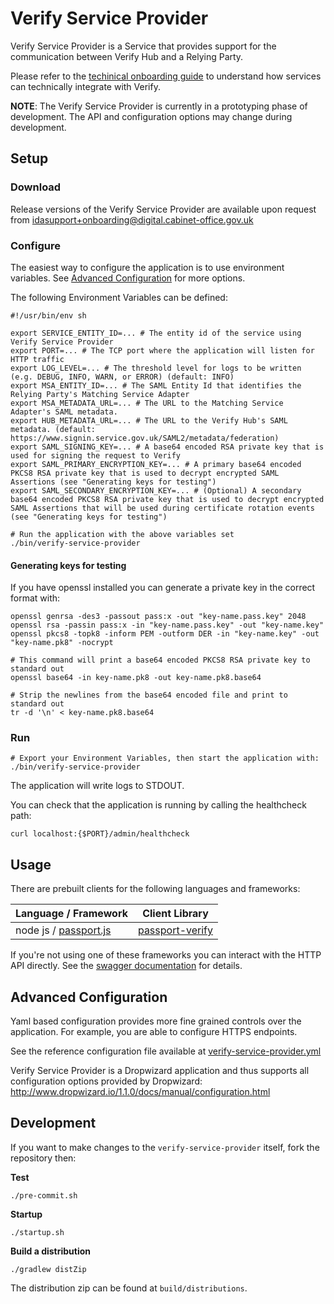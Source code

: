 Verify Service Provider
=======================

Verify Service Provider is a Service that provides support for the communication
between Verify Hub and a Relying Party.

Please refer to the [techinical onboarding guide](https://alphagov.github.io/rp-onboarding-tech-docs/) to understand how services can technically integrate with Verify.

__NOTE__: The Verify Service Provider is currently in a prototyping phase of development. The API and configuration options
may change during development.


Setup
-----

### Download

Release versions of the Verify Service Provider are available upon request from idasupport+onboarding@digital.cabinet-office.gov.uk

### Configure

The easiest way to configure the application is to use environment variables.
See [Advanced Configuration](#advanced-configuration) for more options.

The following Environment Variables can be defined:

```
#!/usr/bin/env sh

export SERVICE_ENTITY_ID=... # The entity id of the service using Verify Service Provider
export PORT=... # The TCP port where the application will listen for HTTP traffic
export LOG_LEVEL=... # The threshold level for logs to be written (e.g. DEBUG, INFO, WARN, or ERROR) (default: INFO)
export MSA_ENTITY_ID=... # The SAML Entity Id that identifies the Relying Party's Matching Service Adapter
export MSA_METADATA_URL=... # The URL to the Matching Service Adapter's SAML metadata.
export HUB_METADATA_URL=... # The URL to the Verify Hub's SAML metadata. (default: https://www.signin.service.gov.uk/SAML2/metadata/federation)
export SAML_SIGNING_KEY=... # A base64 encoded RSA private key that is used for signing the request to Verify
export SAML_PRIMARY_ENCRYPTION_KEY=... # A primary base64 encoded PKCS8 RSA private key that is used to decrypt encrypted SAML Assertions (see "Generating keys for testing")
export SAML_SECONDARY_ENCRYPTION_KEY=... # (Optional) A secondary base64 encoded PKCS8 RSA private key that is used to decrypt encrypted SAML Assertions that will be used during certificate rotation events (see "Generating keys for testing")

# Run the application with the above variables set
./bin/verify-service-provider
```

#### Generating keys for testing

If you have openssl installed you can generate a private key in the correct format with:

```
openssl genrsa -des3 -passout pass:x -out "key-name.pass.key" 2048
openssl rsa -passin pass:x -in "key-name.pass.key" -out "key-name.key"
openssl pkcs8 -topk8 -inform PEM -outform DER -in "key-name.key" -out "key-name.pk8" -nocrypt

# This command will print a base64 encoded PKCS8 RSA private key to standard out
openssl base64 -in key-name.pk8 -out key-name.pk8.base64

# Strip the newlines from the base64 encoded file and print to standard out
tr -d '\n' < key-name.pk8.base64
```

### Run

```
# Export your Environment Variables, then start the application with:
./bin/verify-service-provider
```

The application will write logs to STDOUT.

You can check that the application is running by calling the healthcheck path:
```
curl localhost:{$PORT}/admin/healthcheck
```


## Usage

There are prebuilt clients for the following languages and frameworks:

|             Language / Framework               |                            Client Library                      |
|------------------------------------------------|----------------------------------------------------------------|
| node js / [passport.js](http://passportjs.org) | [passport-verify](https://github.com/alphagov/passport-verify) |

If you're not using one of these frameworks you can interact with the HTTP API directly.
See the [swagger documentation](https://alphagov.github.io/verify-service-provider) for details.

## Advanced Configuration

Yaml based configuration provides more fine grained controls over the application. For example, you are able to configure HTTPS endpoints.

See the reference configuration file available at [verify-service-provider.yml](
https://github.com/alphagov/verify-service-provider/blob/master/configuration/verify-service-provider.yml
)

Verify Service Provider is a Dropwizard application and thus supports all configuration options
provided by Dropwizard: http://www.dropwizard.io/1.1.0/docs/manual/configuration.html

Development
-----------

If you want to make changes to the `verify-service-provider` itself, fork the repository then:

__Test__
```
./pre-commit.sh
```

__Startup__
```
./startup.sh
```

__Build a distribution__
```
./gradlew distZip
```

The distribution zip can be found at `build/distributions`.
